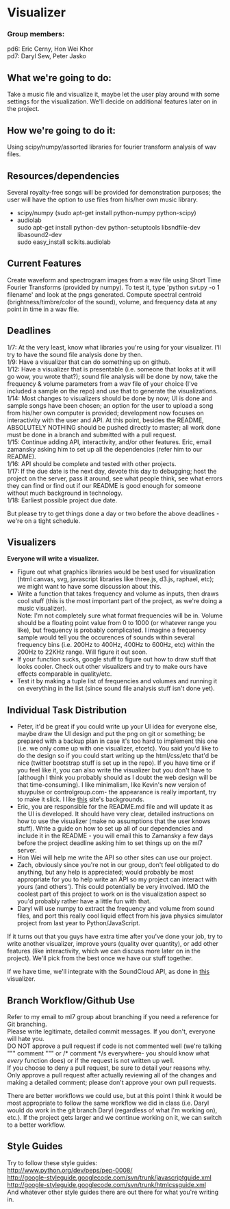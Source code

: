 Visualizer
==========

### Group members:
pd6: Eric Cerny, Hon Wei Khor  
pd7: Daryl Sew, Peter Jasko

What we're going to do:
-----------------------

Take a music file and visualize it, maybe let the user play around with some settings for the visualization. We'll decide on additional features later on in the project.

How we're going to do it:
------------------------

Using scipy/numpy/assorted libraries for fourier transform analysis of wav files.

Resources/dependencies
----------------------
Several royalty-free songs will be provided for demonstration purposes; the user will have the option to use files from his/her own music library.
*   scipy/numpy (sudo apt-get install python-numpy python-scipy)
*   audiolab  
    sudo apt-get install python-dev python-setuptools libsndfile-dev libasound2-dev  
    sudo easy_install scikits.audiolab

Current Features
----------------
Create waveform and spectrogram images from a wav file using Short Time Fourier Transforms (provided by numpy). To test it, type 'python svt.py -o 1 filename' and look at the pngs generated.
Compute spectral centroid (brightness/timbre/color of the sound), volume, and frequency data at any point in time in a wav file.

Deadlines
---------
1/7: At the very least, know what libraries you're using for your visualizer. I'll try to have the sound file analysis done by then.  
1/9: Have a visualizer that can do something up on github.  
1/12: Have a visualizer that is presentable (i.e. someone that looks at it will go wow, you wrote that?); sound file analysis will be done by now, take the frequency & volume parameters from a wav file of your choice (I've included a sample on the repo) and use that to generate the visualizations.  
1/14: Most changes to visualizers should be done by now; UI is done and sample songs have been chosen; an option for the user to upload a song from his/her own computer is provided; development now focuses on interactivity with the user and API. At this point, besides the README, ABSOLUTELY NOTHING should be pushed directly to master; all work done must be done in a branch and submitted with a pull request.  
1/15: Continue adding API, interactivity, and/or other features. Eric, email zamansky asking him to set up all the dependencies (refer him to our README).  
1/16: API should be complete and tested with other projects.  
1/17: If the due date is the next day, devote this day to debugging; host the project on the server, pass it around, see what people think, see what errors they can find or find out if our README is good enough for someone without much background in technology.  
1/18: Earliest possible project due date.  

But please try to get things done a day or two before the above deadlines - we're on a tight schedule.

Visualizers
-----------
<b>Everyone will write a visualizer.</b>
*   Figure out what graphics libraries would be best used for visualization (html canvas, svg, javascript libraries like three.js, d3.js, raphael, etc); we might want to have some discussion about this.
*   Write a function that takes frequency and volume as inputs, then draws cool stuff (this is the most important part of the project, as we're doing a music visualizer).  
    Note: I'm not completely sure what format frequencies will be in. Volume should be a floating point value from 0 to 1000 (or whatever range you like), but frequency is probably complicated.
    I imagine a frequency sample would tell you the occurences of sounds within several frequency bins (i.e. 200Hz to 400Hz, 400Hz to 600Hz, etc) within the 200Hz to 22KHz range. Will figure it out soon. 
*   If your function sucks, google stuff to figure out how to draw stuff that looks cooler. Check out other visualizers and try to make ours have effects comparable in quality/etc.
*   Test it by making a tuple list of frequencies and volumes and running it on everything in the list (since sound file analysis stuff isn't done yet).

Individual Task Distribution
-----------------
*   Peter, it'd be great if you could write up your UI idea for everyone else, maybe draw the UI design and put the png on git or something; be prepared with a backup plan in case it's too hard to implement this one (i.e. we only come up with one visualizer, etcetc). You said you'd like to do the design so if you could start writing up the html/css/etc that'd be nice (twitter bootstrap stuff is set up in the repo). If you have time or if you feel like it, you can also write the visualizer but you don't have to (although I think you probably should as I doubt the web design will be that time-consuming). I like minimalism, like Kevin's new version of stuypulse or controlgroup.com- the appearance is really important, try to make it slick. I like [this](http://subtlepatterns.com) site's backgrounds.
*   Eric, you are responsible for the README.md file and will update it as the UI is developed. It should have very clear, detailed instructions on how to use the visualizer (make no assumptions that the user knows stuff). Write a guide on how to set up all of our dependencies and include it in the README - you will email this to Zamansky a few days before the project deadline asking him to set things up on the ml7 server.
*   Hon Wei will help me write the API so other sites can use our project.
*   Zach, obviously since you're not in our group, don't feel obligated to do anything, but any help is appreciated; would probably be most appropriate for you to help write an API so my project can interact with yours (and others'). This could potentially be very involved. IMO the coolest part of this project to work on is the visualization aspect so you'd probably rather have a little fun with that.
*   Daryl will use numpy to extract the frequency and volume from sound files, and port this really cool liquid effect from his java physics simulator project from last year to Python/JavaScript.

If it turns out that you guys have extra time after you've done your job, try to write another visualizer, improve yours (quality over quantity), or add other features (like interactivity, which we can discuss more later on in the project). We'll pick from the best once we have our stuff together.

If we have time, we'll integrate with the SoundCloud API, as done in [this](https://github.com/gattis/milkshake) visualizer. 

Branch Workflow/Github Use
--------------------------
Refer to my email to ml7 group about branching if you need a reference for Git branching.  
Please write legitimate, detailed commit messages. If you don't, everyone will hate you.  
DO NOT approve a pull request if code is not commented well (we're talking """ comment """ or /* comment */s everywhere- you should know what *every* function does) or if the request is not written up well.  
If you choose to deny a pull request, be sure to detail your reasons why.  
Only approve a pull request after actually reviewing all of the changes and making a detailed comment; please don't approve your own pull requests.  

There are better workflows we could use, but at this point I think it would be most appropriate to follow the same workflow we did in class (i.e. Daryl would do work in the git branch Daryl (regardless of what I'm working on), etc.). If the project gets larger and we continue working on it, we can switch to a better workflow.

Style Guides
------------
Try to follow these style guides:  
http://www.python.org/dev/peps/pep-0008/  
http://google-styleguide.googlecode.com/svn/trunk/javascriptguide.xml  
http://google-styleguide.googlecode.com/svn/trunk/htmlcssguide.xml  
And whatever other style guides there are out there for what you're writing in.
